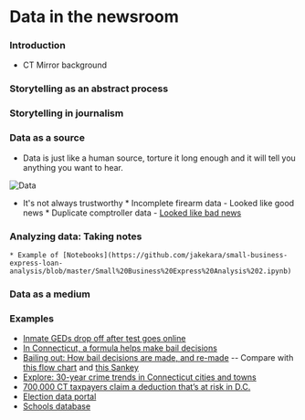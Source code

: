 # Data in the newsroom

### Introduction

* CT Mirror background

### Storytelling as an abstract process

### Storytelling in journalism

### Data as a source

* Data is just like a human source, torture it long enough and it will tell
  you anything you want to hear.

![Data](https://upload.wikimedia.org/wikipedia/en/0/09/DataTNG.jpg)

* It's not always trustworthy
       * Incomplete firearm data - Looked like good news
       * Duplicate comptroller data - [Looked like bad news](https://github.com/trendct-data/comptroller-data-problem)

### Analyzing data: Taking notes

    * Example of [Notebooks](https://github.com/jakekara/small-business-express-loan-analysis/blob/master/Small%20Business%20Express%20Analysis%202.ipynb)

### Data as a medium

### Examples

* [Inmate GEDs drop off after test goes online](https://ctmirror.org/2017/12/28/inmate-geds-drop-off-after-test-goes-online/) 
* [In Connecticut, a formula helps make bail decisions](https://trendct.org/2017/02/22/in-connecticut-a-formula-helps-make-bail-decisions/) 
* [Bailing out: How bail decisions are made, and re-made](https://github.com/jakekara/small-business-express-loan-analysis/blob/master/Small%20Business%20Express%20Analysis%202.ipynb) -- Compare with [this flow chart](https://www.documentcloud.org/documents/3455625-Pretrial-Release-and-Detention-in-CT-2-6-2017.html#document/p26) and [this Sankey](https://jakekara.github.io/pretrial-sankey/)
* [Explore: 30-year crime trends in Connecticut cities and towns](https://ctmirror.org/2017/09/29/explore-30-year-crime-trends-in-connecticut-cities-and-towns/) 
* [700,000 CT taxpayers claim a deduction that’s at risk in D.C.](https://ctmirror.org/2017/08/02/700000-ct-taxpayers-claim-a-deduction-thats-at-risk-in-d-c/) 
* [Election data portal](https://blogotron.ctmirror.org/election-2016/page/us-house/)
* [Schools database](https://schools.ctmirror.org)
